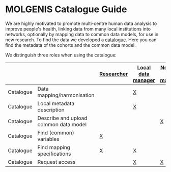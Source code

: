 # MOLGENIS Catalogue Guide

We are highly motivated to promote multi-centre human data analysis to improve people's health, linking data from many
local institutions into networks, optionally by mapping data to common data models, for use in new research. To find the data we developed
a [catalogue](https://data-catalogue.molgeniscloud.org/catalogue/catalogue/#/variable-explorer/). Here you can find the
metadata of the cohorts and the common data model.

We distinguish three roles when using the catalogue:

|     |     | [Researcher](cat_researcher.md) | [Local data manager](cat_cohort-data-manager.md) | [Network data manager](cat_network-data-manager.md) |
| --- | --- | --- | --- | --- |
| Catalogue | Data mapping/harmonisation | | [X](cat_cohort-data-manager.md#data-harmonisation) | |
| Catalogue | Local metadata description | | [X](cat_cohort-data-manager.md#define-metedata-of-cohorts-or-data-sources) | |
| Catalogue | Describe and upload common data model | | | [X](cat_network-data-manager.md#define-cdm-metadata) |
| Catalogue | Find (common) variables | [X](cat_researcher.md#find-variables) | | |
| Catalogue | Find mapping specifications | [X](cat_researcher.md#find-harmonisation-details) | [X](cat_cohort-data-manager.md#define-harmonisations) | |
| Catalogue | Request access | | [X](cat_cohort-data-manager.md#request-access-catalogue) | [X](cat_network-data-manager.md#request-access) |
